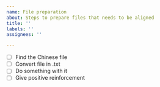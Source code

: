 ```yaml
---
name: File preparation
about: Steps to prepare files that needs to be aligned
title: ''
labels: ''
assignees: ''

---
```


- [ ] Find the Chinese file
- [ ] Convert file in .txt
- [ ] Do something with it
- [ ] Give positive reinforcement
